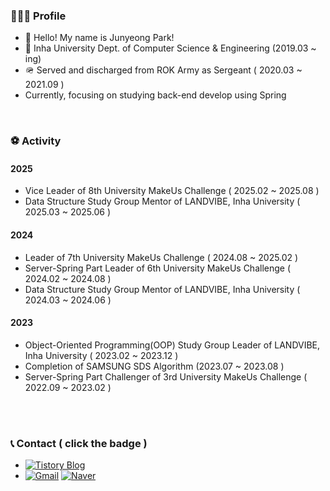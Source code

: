 
### 👨🏻‍💻 Profile
+ 👋 Hello! My name is Junyeong Park!
+ 🏫 Inha University Dept. of Computer Science & Engineering (2019.03 ~ ing)
+ 🪖 Served and discharged from ROK Army as Sergeant ( 2020.03 ~ 2021.09 )
+ Currently, focusing on studying back-end develop using Spring

<br>

### ⚽️ Activity
#### 2025
+ Vice Leader of 8th University MakeUs Challenge ( 2025.02 ~ 2025.08 )
+ Data Structure Study Group Mentor of LANDVIBE, Inha University ( 2025.03 ~ 2025.06 )

#### 2024
+ Leader of 7th University MakeUs Challenge ( 2024.08 ~ 2025.02 )
+ Server-Spring Part Leader of 6th University MakeUs Challenge ( 2024.02 ~ 2024.08 )
+ Data Structure Study Group Mentor of LANDVIBE, Inha University ( 2024.03 ~ 2024.06 )


#### 2023
+ Object-Oriented Programming(OOP) Study Group Leader of LANDVIBE, Inha University ( 2023.02 ~ 2023.12 )
+ Completion of SAMSUNG SDS Algorithm (2023.07 ~ 2023.08 )
+ Server-Spring Part Challenger of 3rd University MakeUs Challenge ( 2022.09 ~ 2023.02 )


<br>

<br>

### 📞 Contact ( click the badge )
+ [![Tistory Blog](https://img.shields.io/badge/Tistory%20Blog-000000?style=for-the-badge&logo=tistory&logoColor=white&link=https://codegarden-farmjun.tistory.com/)](https://codegarden-farmjun.tistory.com/)
+ [![Gmail](https://img.shields.io/badge/Gmail-000000?style=for-the-badge&logo=gmail&logoColor=white)](mailto:junpreme1205@gmail.com) [![Naver](https://img.shields.io/badge/Naver-000000?style=for-the-badge&logo=Naver&logoColor=white)](mailto:wnsdud6969@naver.com)

